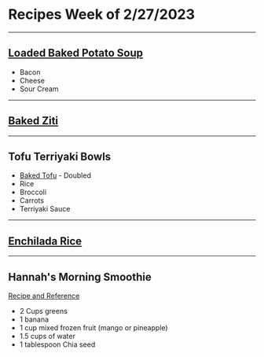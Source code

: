 # Recipes Week of 2/27/2023

---

## [Loaded Baked Potato Soup](https://damndelicious.net/wprm_print/33724/)

- Bacon
- Cheese
- Sour Cream

---

## [Baked Ziti](./BakedZiti.md)

---

## Tofu Terriyaki Bowls

- [Baked Tofu](./crispyTofu.md) - Doubled
- Rice
- Broccoli
- Carrots
- Terriyaki Sauce

---

## [Enchilada Rice](https://tasty.co/recipe/one-pot-enchilada-rice)

---

## Hannah's Morning Smoothie

[Recipe and Reference](https://joyfoodsunshine.com/green-smoothie/)

- 2 Cups greens
- 1 banana
- 1 cup mixed frozen fruit (mango or pineapple)
- 1.5 cups of water
- 1 tablespoon Chia seed